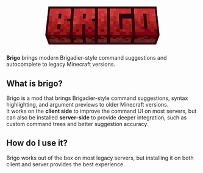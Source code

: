 <h1 align="center">
  <img src=".github/logo.png" alt="brigo thumbnail" width="300">
</h1>

**Brigo** brings modern Brigadier-style command suggestions and autocomplete to legacy Minecraft versions.

## What is brigo?

Brigo is a mod that brings Brigadier-style command suggestions, syntax highlighting, and argument previews to older Minecraft versions.  
It works on the **client side** to improve the command UI on most servers, but can also be installed **server-side** to provide deeper integration, such as custom command trees and better suggestion accuracy.

## How do I use it?

Brigo works out of the box on most legacy servers, but installing it on both client and server provides the best experience.
